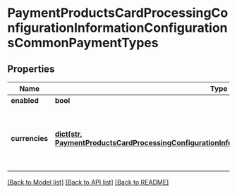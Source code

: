 # PaymentProductsCardProcessingConfigurationInformationConfigurationsCommonPaymentTypes

## Properties
Name | Type | Description | Notes
------------ | ------------- | ------------- | -------------
**enabled** | **bool** |  | [optional] 
**currencies** | [**dict(str, PaymentProductsCardProcessingConfigurationInformationConfigurationsCommonCurrencies)**](PaymentProductsCardProcessingConfigurationInformationConfigurationsCommonCurrencies.md) | Three-character [ISO 4217 ALPHA-3 Standard Currency Codes.](http://apps.cybersource.com/library/documentation/sbc/quickref/currencies.pdf) | [optional] 

[[Back to Model list]](../README.md#documentation-for-models) [[Back to API list]](../README.md#documentation-for-api-endpoints) [[Back to README]](../README.md)


